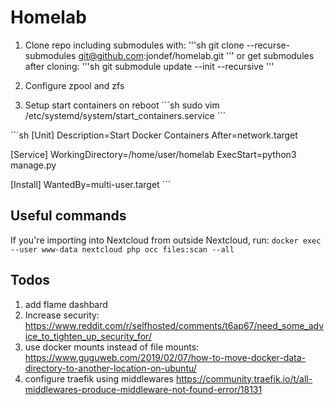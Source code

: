# Homelab

1. Clone repo including submodules with:
'''sh
git clone --recurse-submodules git@github.com:jondef/homelab.git
'''
or get submodules after cloning:
'''sh
git submodule update --init --recursive
'''

2. Configure zpool and zfs
3. Setup start containers on reboot
´´´sh
sudo vim /etc/systemd/system/start_containers.service
´´´

´´´sh
[Unit]
Description=Start Docker Containers
After=network.target

[Service]
WorkingDirectory=/home/user/homelab
ExecStart=python3 manage.py

[Install]
WantedBy=multi-user.target
´´´

## Useful commands
If you're importing into Nextcloud from outside Nextcloud, run:
```docker exec --user www-data nextcloud php occ files:scan --all```

## Todos

1. add flame dashbard
2. Increase security: https://www.reddit.com/r/selfhosted/comments/t6ap67/need_some_advice_to_tighten_up_security_for/
3. use docker mounts instead of file mounts: https://www.guguweb.com/2019/02/07/how-to-move-docker-data-directory-to-another-location-on-ubuntu/
4. configure traefik using middlewares https://community.traefik.io/t/all-middlewares-produce-middleware-not-found-error/18131
